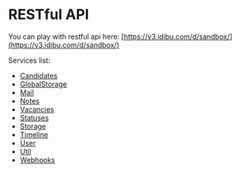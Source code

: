 # RESTful API

You can play with restful api here: [https://v3.idibu.com/d/sandbox/](https://v3.idibu.com/d/sandbox/)

Services list:

* [Candidates](https://github.com/oneworldmarket/idibu-v3-api/tree/master/stuff/REST/Candidates)
* [GlobalStorage](https://github.com/oneworldmarket/idibu-v3-api/tree/master/stuff/REST/GlobalStorage)
* [Mail](https://github.com/oneworldmarket/idibu-v3-api/tree/master/stuff/REST/Mail)
* [Notes](https://github.com/oneworldmarket/idibu-v3-api/tree/master/stuff/REST/Notes)
* [Vacancies](https://github.com/oneworldmarket/idibu-v3-api/tree/master/stuff/REST/Vacancies)
* [Statuses](https://github.com/oneworldmarket/idibu-v3-api/tree/master/stuff/REST/Statuses)
* [Storage](https://github.com/oneworldmarket/idibu-v3-api/tree/master/stuff/REST/Storage)
* [Timeline](https://github.com/oneworldmarket/idibu-v3-api/tree/master/stuff/REST/Timeline)
* [User](https://github.com/oneworldmarket/idibu-v3-api/tree/master/stuff/REST/User)
* [Util](https://github.com/oneworldmarket/idibu-v3-api/tree/master/stuff/REST/Util)
* [Webhooks](https://github.com/oneworldmarket/idibu-v3-api/tree/master/stuff/REST/Webhooks)
